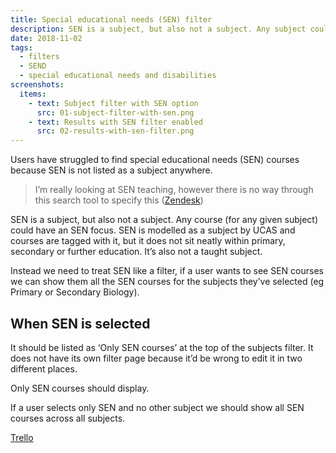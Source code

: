 ```yaml
---
title: Special educational needs (SEN) filter
description: SEN is a subject, but also not a subject. Any subject could have an SEN focus.
date: 2018-11-02
tags:
  - filters
  - SEND
  - special educational needs and disabilities
screenshots:
  items:
    - text: Subject filter with SEN option
      src: 01-subject-filter-with-sen.png
    - text: Results with SEN filter enabled
      src: 02-results-with-sen-filter.png
---
```


Users have struggled to find special educational needs (SEN) courses because SEN is not listed as a subject anywhere.

> I’m really looking at SEN teaching, however there is no way through this search tool to specify this ([Zendesk](https://becomingateacher.zendesk.com/agent/tickets/1436))

SEN is a subject, but also not a subject. Any course (for any given subject) could have an SEN focus. SEN is modelled as a subject by UCAS and courses are tagged with it, but it does not sit neatly within primary, secondary or further education. It’s also not a taught subject.

Instead we need to treat SEN like a filter, if a user wants to see SEN courses we can show them all the SEN courses for the subjects they’ve selected (eg Primary or Secondary Biology).

## When SEN is selected

It should be listed as ‘Only SEN courses’ at the top of the subjects filter. It does not have its own filter page because it’d be wrong to edit it in two different places.

Only SEN courses should display.

If a user selects only SEN and no other subject we should show all SEN courses across all subjects.

[Trello](https://trello.com/c/aLZpgfHA/439-design-surface-special-education-needs-sen-in-subject-search)
